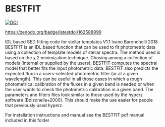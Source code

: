 # BESTFIT

[![DOI](https://zenodo.org/badge/162588999.svg)](https://zenodo.org/badge/latestdoi/162588999)


https://zenodo.org/badge/latestdoi/162588999


IDL based SED fitting code for stellar templates
V1.1
Ivano Baronchelli 2018
BESTFIT is an IDL based function that can be used to fit photometric data using a collection of
template models of stellar spectra. The method used is based on the χ 2 minimization technique.
Chosing among a collection of models (internal or supplied by the users), BESTFIT computes
the spectral model that better fits the input photometric data. BESTFIT also predicts the
expected flux in a users-selected photometric filter (or at a given wavelength). This can be
useful in all those cases in which a rough photometrical calibration of the fluxes in a given
band is needed or when the user wants to check the photometric calibration in a given band.
The parameters and filters files look similar to those used by the hyperz software (Bolzonella+2000).
This should make the use easier for people that previously used hyperz.

For installation instructions and manual see the BESTFIT pdf manual included in this folder 
